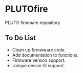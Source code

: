 # PLUTOfire

PLUTO firwmare repository

## To Do List
- Clean up firmwware code.
- Add documentation to functions.
- Firmware version support.
- Unique device ID support.
